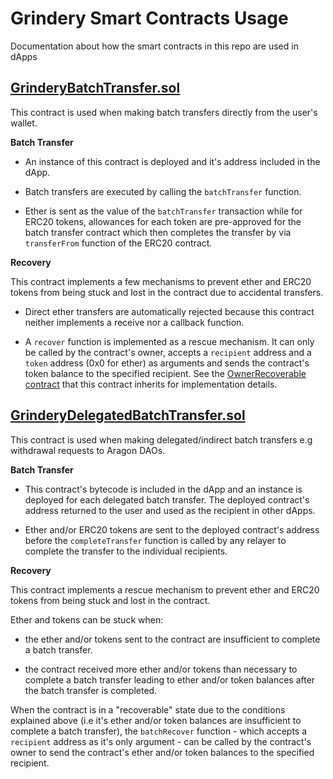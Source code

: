 # Grindery Smart Contracts Usage

Documentation about how the smart contracts in this repo are used in dApps

## [GrinderyBatchTransfer.sol](https://github.com/grindery-io/grindery-contracts/blob/master/contracts/GrinderyBatchTransfer.sol)

This contract is used when making batch transfers directly from the user's wallet.

**Batch Transfer** 

- An instance of this contract is deployed and it's address included in the dApp.

- Batch transfers are executed by calling the `batchTransfer` function.

- Ether is sent as the value of the `batchTransfer` transaction 
while for ERC20 tokens, allowances for each token are pre-approved for the batch transfer contract 
which then completes the transfer by via `transferFrom` function of the ERC20 contract.

**Recovery**

This contract implements a few mechanisms to prevent ether and ERC20 tokens from being stuck and lost in the contract due to accidental transfers.

- Direct ether transfers are automatically rejected because this contract neither implements a receive nor a callback function.

- A `recover` function is implemented as a rescue mechanism. 
It can only be called by the contract's owner, accepts a `recipient` address and a `token` address (0x0 for ether) as arguments 
and sends the contract's token balance to the specified recipient.
See the [OwnerRecoverable contract](https://github.com/grindery-io/grindery-contracts/blob/master/contracts/base/OwnerRecoverable.sol) that this contract inherits for implementation details.


## [GrinderyDelegatedBatchTransfer.sol](https://github.com/grindery-io/grindery-contracts/blob/master/contracts/GrinderyDelegatedBatchTransfer.sol)

This contract is used when making delegated/indirect batch transfers e.g withdrawal requests to Aragon DAOs.

**Batch Transfer** 

- This contract's bytecode is included in the dApp and an instance is deployed for each delegated batch transfer. 
The deployed contract's address returned to the user and used as the recipient in other dApps.

- Ether and/or ERC20 tokens are sent to the deployed contract's address 
before the `completeTransfer` function is called by any relayer to complete the transfer to the individual recipients. 


**Recovery**

This contract implements a rescue mechanism to prevent ether and ERC20 tokens from being stuck and lost in the contract. 

Ether and tokens can be stuck when:

- the ether and/or tokens sent to the contract are insufficient to complete a batch transfer.

- the contract received more ether and/or tokens than necessary to complete a batch transfer 
leading to ether and/or token balances after the batch transfer is completed.

When the contract is in a "recoverable" state due to the conditions explained above 
(i.e it's ether and/or token balances are insufficient to complete a batch transfer),
the `batchRecover` function - which accepts a `recipient` address as it's only argument - 
can be called by the contract's owner to send the contract's ether and/or token balances to the specified recipient.
